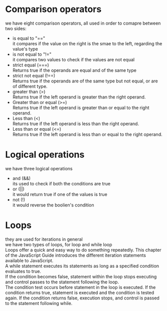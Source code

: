 # Comparison operators
we have eight comparison operators, all used in order to comapre between two sides:   
* is equal to "=="   
it compares if the value on the right is the smae to the left, regarding the value's type   
* is not equal to "!="   
it compares two values to check if the values are not equal
* strict equal (===)   
Returns true if the operands are equal and of the same type
* strict not equal (!==)   
Returns true if the operands are of the same type but not equal, or are of different type.   
* greater than (>)   
Returns true if the left operand is greater than the right operand.   
* Greater than or equal (>=)   
Returns true if the left operand is greater than or equal to the right operand.   
* Less than (<)   
Returns true if the left operand is less than the right operand.   
* Less than or equal (<=)   
Returns true if the left operand is less than or equal to the right operand.
# Logical operations
we have three logical operations   
* and (&&)   
its used to check if both the conditions are true
* or (||)  
it would return true if one of the values is true
* not (!)   
it would reverse the boolien's condition   
# Loops
they are used for iterations in general   
we have two types of loops, for loop and while loop   
Loops offer a quick and easy way to do something repeatedly. This chapter of the JavaScript Guide introduces the different iteration statements available to JavaScript.   
A while statement executes its statements as long as a specified condition evaluates to true.   
If the condition becomes false, statement within the loop stops executing and control passes to the statement following the loop.   
The condition test occurs before statement in the loop is executed. If the condition returns true, statement is executed and the condition is tested again. If the condition returns false, execution stops, and control is passed to the statement following while.   